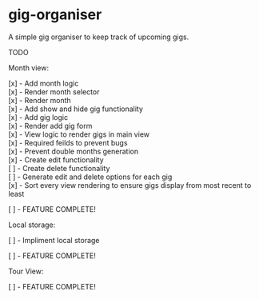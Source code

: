 # gig-organiser

A simple gig organiser to keep track of upcoming gigs.

TODO

Month view:

[x] - Add month logic\
[x] - Render month selector\
[x] - Render month\
[x] - Add show and hide gig functionality\
[x] - Add gig logic\
[x] - Render add gig form\
[x] - View logic to render gigs in main view\
[x] - Required feilds to prevent bugs\
[x] - Prevent double months generation\
[x] - Create edit functionality\
[ ] - Create delete functionality\
[ ] - Generate edit and delete options for each gig\
[x] - Sort every view rendering to ensure gigs display from most recent to least

[ ] - FEATURE COMPLETE!

Local storage:

[ ] - Impliment local storage

[ ] - FEATURE COMPLETE!

Tour View:

[ ] - FEATURE COMPLETE!
